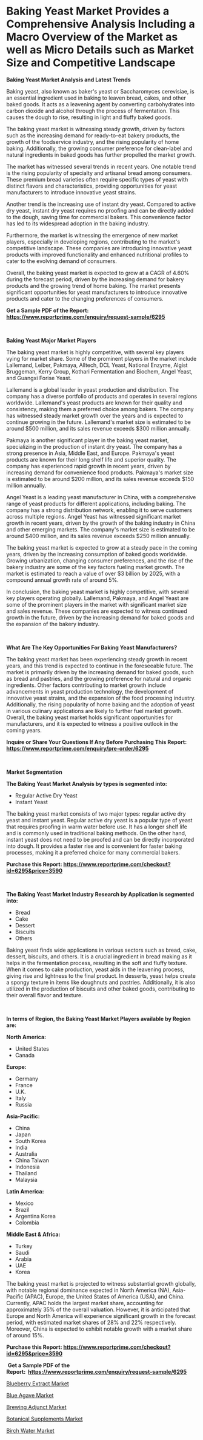 <p><h1>Baking Yeast Market Provides a Comprehensive Analysis Including a Macro Overview of the Market as well as Micro Details such as Market Size and Competitive Landscape</h1></p><p><strong>Baking Yeast Market Analysis and Latest Trends</strong></p>
<p><p>Baking yeast, also known as baker's yeast or Saccharomyces cerevisiae, is an essential ingredient used in baking to leaven bread, cakes, and other baked goods. It acts as a leavening agent by converting carbohydrates into carbon dioxide and alcohol through the process of fermentation. This causes the dough to rise, resulting in light and fluffy baked goods.</p><p>The baking yeast market is witnessing steady growth, driven by factors such as the increasing demand for ready-to-eat bakery products, the growth of the foodservice industry, and the rising popularity of home baking. Additionally, the growing consumer preference for clean-label and natural ingredients in baked goods has further propelled the market growth.</p><p>The market has witnessed several trends in recent years. One notable trend is the rising popularity of specialty and artisanal bread among consumers. These premium bread varieties often require specific types of yeast with distinct flavors and characteristics, providing opportunities for yeast manufacturers to introduce innovative yeast strains.</p><p>Another trend is the increasing use of instant dry yeast. Compared to active dry yeast, instant dry yeast requires no proofing and can be directly added to the dough, saving time for commercial bakers. This convenience factor has led to its widespread adoption in the baking industry.</p><p>Furthermore, the market is witnessing the emergence of new market players, especially in developing regions, contributing to the market's competitive landscape. These companies are introducing innovative yeast products with improved functionality and enhanced nutritional profiles to cater to the evolving demand of consumers.</p><p>Overall, the baking yeast market is expected to grow at a CAGR of 4.60% during the forecast period, driven by the increasing demand for bakery products and the growing trend of home baking. The market presents significant opportunities for yeast manufacturers to introduce innovative products and cater to the changing preferences of consumers.</p></p>
<p><strong>Get a Sample PDF of the Report:&nbsp; <a href="https://www.reportprime.com/enquiry/request-sample/6295">https://www.reportprime.com/enquiry/request-sample/6295</a></strong></p>
<p>&nbsp;</p>
<p><strong>Baking Yeast Major Market Players</strong></p>
<p><p>The baking yeast market is highly competitive, with several key players vying for market share. Some of the prominent players in the market include Lallemand, Leiber, Pakmaya, Alltech, DCL Yeast, National Enzyme, Algist Bruggeman, Kerry Group, Kothari Fermentation and Biochem, Angel Yeast, and Guangxi Forise Yeast.</p><p>Lallemand is a global leader in yeast production and distribution. The company has a diverse portfolio of products and operates in several regions worldwide. Lallemand's yeast products are known for their quality and consistency, making them a preferred choice among bakers. The company has witnessed steady market growth over the years and is expected to continue growing in the future. Lallemand's market size is estimated to be around $500 million, and its sales revenue exceeds $300 million annually.</p><p>Pakmaya is another significant player in the baking yeast market, specializing in the production of instant dry yeast. The company has a strong presence in Asia, Middle East, and Europe. Pakmaya's yeast products are known for their long shelf life and superior quality. The company has experienced rapid growth in recent years, driven by increasing demand for convenience food products. Pakmaya's market size is estimated to be around $200 million, and its sales revenue exceeds $150 million annually.</p><p>Angel Yeast is a leading yeast manufacturer in China, with a comprehensive range of yeast products for different applications, including baking. The company has a strong distribution network, enabling it to serve customers across multiple regions. Angel Yeast has witnessed significant market growth in recent years, driven by the growth of the baking industry in China and other emerging markets. The company's market size is estimated to be around $400 million, and its sales revenue exceeds $250 million annually.</p><p>The baking yeast market is expected to grow at a steady pace in the coming years, driven by the increasing consumption of baked goods worldwide. Growing urbanization, changing consumer preferences, and the rise of the bakery industry are some of the key factors fueling market growth. The market is estimated to reach a value of over $3 billion by 2025, with a compound annual growth rate of around 5%.</p><p>In conclusion, the baking yeast market is highly competitive, with several key players operating globally. Lallemand, Pakmaya, and Angel Yeast are some of the prominent players in the market with significant market size and sales revenue. These companies are expected to witness continued growth in the future, driven by the increasing demand for baked goods and the expansion of the bakery industry.</p></p>
<p>&nbsp;</p>
<p><strong>What Are The Key Opportunities For Baking Yeast Manufacturers?</strong></p>
<p><p>The baking yeast market has been experiencing steady growth in recent years, and this trend is expected to continue in the foreseeable future. The market is primarily driven by the increasing demand for baked goods, such as bread and pastries, and the growing preference for natural and organic ingredients. Other factors contributing to market growth include advancements in yeast production technology, the development of innovative yeast strains, and the expansion of the food processing industry. Additionally, the rising popularity of home baking and the adoption of yeast in various culinary applications are likely to further fuel market growth. Overall, the baking yeast market holds significant opportunities for manufacturers, and it is expected to witness a positive outlook in the coming years.</p></p>
<p><strong>Inquire or Share Your Questions If Any Before Purchasing This Report: <a href="https://www.reportprime.com/enquiry/pre-order/6295">https://www.reportprime.com/enquiry/pre-order/6295</a></strong></p>
<p>&nbsp;</p>
<p><strong>Market Segmentation</strong></p>
<p><strong>The Baking Yeast Market Analysis by types is segmented into:</strong></p>
<p><ul><li>Regular Active Dry Yeast</li><li>Instant Yeast</li></ul></p>
<p><p>The baking yeast market consists of two major types: regular active dry yeast and instant yeast. Regular active dry yeast is a popular type of yeast that requires proofing in warm water before use. It has a longer shelf life and is commonly used in traditional baking methods. On the other hand, instant yeast does not need to be proofed and can be directly incorporated into dough. It provides a faster rise and is convenient for faster baking processes, making it a preferred choice for many commercial bakers.</p></p>
<p><strong>Purchase this Report:&nbsp;<a href="https://www.reportprime.com/checkout?id=6295&price=3590">https://www.reportprime.com/checkout?id=6295&price=3590</a></strong></p>
<p>&nbsp;</p>
<p><strong>The Baking Yeast Market Industry Research by Application is segmented into:</strong></p>
<p><ul><li>Bread</li><li>Cake</li><li>Dessert</li><li>Biscuits</li><li>Others</li></ul></p>
<p><p>Baking yeast finds wide applications in various sectors such as bread, cake, dessert, biscuits, and others. It is a crucial ingredient in bread making as it helps in the fermentation process, resulting in the soft and fluffy texture. When it comes to cake production, yeast aids in the leavening process, giving rise and lightness to the final product. In desserts, yeast helps create a spongy texture in items like doughnuts and pastries. Additionally, it is also utilized in the production of biscuits and other baked goods, contributing to their overall flavor and texture.</p></p>
<p>&nbsp;</p>
<p><strong>In terms of Region, the Baking Yeast Market Players available by Region are:</strong></p>
<p>
    <p> <strong> North America: </strong>
        <ul>
            <li>United States</li>
            <li>Canada</li>
        </ul>
        </p> 
    <p> <strong> Europe: </strong>
        <ul>
            <li>Germany</li>
            <li>France</li>
            <li>U.K.</li>
            <li>Italy</li>
            <li>Russia</li>
        </ul>
        </p> 
    <p> <strong> Asia-Pacific: </strong>
        <ul>
            <li>China</li>
            <li>Japan</li>
            <li>South Korea</li>
            <li>India</li>
            <li>Australia</li>
            <li>China Taiwan</li>
            <li>Indonesia</li>
            <li>Thailand</li>
            <li>Malaysia</li>
        </ul>
        </p> 
    <p> <strong> Latin America: </strong>
        <ul>
            <li>Mexico</li>
            <li>Brazil</li>
            <li>Argentina Korea</li>
            <li>Colombia</li>
        </ul>
        </p> 
    <p> <strong> Middle East & Africa: </strong>
        <ul>
            <li>Turkey</li>
            <li>Saudi</li>
            <li>Arabia</li>
            <li>UAE</li>
            <li>Korea</li>
        </ul>
    </p>
    </p>
<p><p>The baking yeast market is projected to witness substantial growth globally, with notable regional dominance expected in North America (NA), Asia-Pacific (APAC), Europe, the United States of America (USA), and China. Currently, APAC holds the largest market share, accounting for approximately 35% of the overall valuation. However, it is anticipated that Europe and North America will experience significant growth in the forecast period, with estimated market shares of 28% and 22% respectively. Moreover, China is expected to exhibit notable growth with a market share of around 15%.</p></p>
<p><strong>Purchase this Report: <a href="https://www.reportprime.com/checkout?id=6295&price=3590">https://www.reportprime.com/checkout?id=6295&price=3590</a></strong></p>
<p>&nbsp;<strong>Get a Sample PDF of the Report:&nbsp;&nbsp;<a href="https://www.reportprime.com/enquiry/request-sample/6295">https://www.reportprime.com/enquiry/request-sample/6295</a></strong></p>
<p><strong></strong></p>
<p><p><a href="https://github.com/gulaimolin/Market-Research-Report-List-2/blob/main/blueberry-extract-market.md">Blueberry Extract Market</a></p><p><a href="https://github.com/gdfhhhj/Market-Research-Report-List-2/blob/main/blue-agave-market.md">Blue Agave Market</a></p><p><a href="https://github.com/grishafomin4852/Market-Research-Report-List-2/blob/main/brewing-adjunct-market.md">Brewing Adjunct Market</a></p><p><a href="https://github.com/ruslanpoljakovrd177/Market-Research-Report-List-2/blob/main/botanical-supplements-market.md">Botanical Supplements Market</a></p><p><a href="https://github.com/luckyshygirl/Market-Research-Report-List-2/blob/main/birch-water-market.md">Birch Water Market</a></p></p>